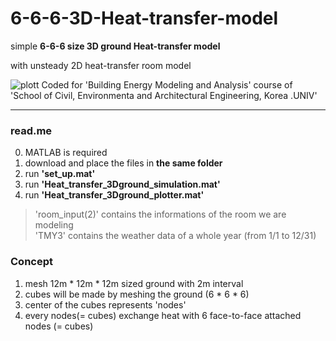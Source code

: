 # 6-6-6-3D-Heat-transfer-model


simple **6-6-6 size 3D ground Heat-transfer model**

with unsteady 2D heat-transfer room model

<plotting of the code>


![plott](https://user-images.githubusercontent.com/82522118/117552847-dcb7b580-b088-11eb-83df-c9eabe4a2556.png)
Coded for 'Building Energy Modeling and Analysis' course of 'School of Civil, Environmenta and Architectural Engineering, Korea .UNIV'

***


### read.me


0. MATLAB is required
1.  download and place the files in **the same folder**
2.  run **'set_up.mat'**
3.  run **'Heat_transfer_3Dground_simulation.mat'**
4.  run **'Heat_transfer_3Dground_plotter.mat'**


> 'room_input(2)' contains the informations of the room we are modeling  
> 'TMY3' contains the weather data of a whole year (from 1/1 to 12/31)



### Concept 


1.  mesh 12m * 12m * 12m sized ground with 2m interval
2.  cubes will be made by meshing the ground (6 * 6 * 6)
3.  center of the cubes represents 'nodes'
4.  every nodes(= cubes) exchange heat with 6 face-to-face attached nodes (= cubes)

